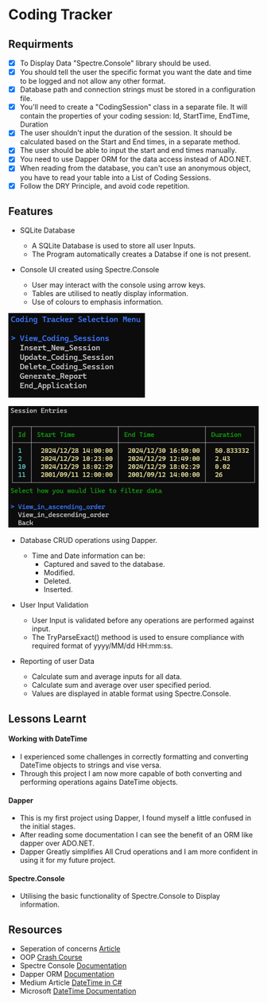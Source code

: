 # Coding Tracker

## Requirments
- [x] To Display Data "Spectre.Console" library should be used.
- [x] You should tell the user the specific format you want the date and time to be logged and not allow any other format.
- [x] Database path and connection strings must be stored in a configuration file.
- [x] You'll need to create a "CodingSession" class in a separate file. It will contain the properties of your coding session: Id, StartTime, EndTime, Duration
- [x] The user shouldn't input the duration of the session. It should be calculated based on the Start and End times, in a separate method.
- [x] The user should be able to input the start and end times manually.
- [x] You need to use Dapper ORM for the data access instead of ADO.NET.
- [x] When reading from the database, you can't use an anonymous object, you have to read your table into a List of Coding Sessions.
- [x] Follow the DRY Principle, and avoid code repetition.

## Features
* SQLite Database
  - A SQLite Database is used to store all user Inputs.
  - The Program automatically creates a Databse if one is not present.
    
* Console UI created using Spectre.Console
  - User may interact with the console using arrow keys.
  - Tables are utilised to neatly display information.
  - Use of colours to emphasis information.
 
![Main Menu UI](https://github.com/AshtonLeeSeloka/CodeReviews.Console.CodingTracker/blob/5d06ca15a2ca279b83a74ebccf74dc6e58aa422d/CodingTracker.AshtonLeeSeloka/CodingTracker.AshtonLeeSeloka/wwwRoot/Screenshot%202024-12-29%20203006.png)

![Table Example](https://github.com/AshtonLeeSeloka/CodeReviews.Console.CodingTracker/blob/5d06ca15a2ca279b83a74ebccf74dc6e58aa422d/CodingTracker.AshtonLeeSeloka/CodingTracker.AshtonLeeSeloka/wwwRoot/Screenshot%202024-12-29%20203043.png)
   
* Database CRUD operations using Dapper.
  - Time and Date information can be: 
    - Captured and saved to the database.
    - Modified.
    - Deleted.
    - Inserted.
    
* User Input Validation
  - User Input is validated before any operations are performed against input.
  - The TryParseExact() methood is used to ensure compliance with required format of yyyy/MM/dd HH:mm:ss.

* Reporting of user Data
  - Calculate sum and average inputs for all data.
  - Calculate sum and average over user specified period.
  - Values are displayed in atable format using Spectre.Console.
 
  
## Lessons Learnt

#### Working with DateTime
- I experienced some challenges in correctly formatting and converting DateTime objects to strings and vise versa.
- Through this project I am now more capable of both converting and performing operations agains DateTime objects.

#### Dapper
- This is my first project using Dapper, I found myself a little confused in the initial stages.
- After reading some documentation I can see the benefit of an ORM like dapper over ADO.NET.
- Dapper Greatly simplifies All Crud operations and I am more confident in using it for my future project.

#### Spectre.Console
- Utilising the basic functionality of Spectre.Console to Display information.

## Resources
* Seperation of concerns [Article](https://www.thecsharpacademy.com/article/30005/separation-of-concerns-csharp)
* OOP [Crash Course](https://www.thecsharpacademy.com/course/1/article/1/500000/false)
* Spectre Console [Documentation](https://spectreconsole.net/)
* Dapper ORM [Documentation](https://www.learndapper.com/)
* Medium Article [DateTime in C#](https://medium.com/@Has_San/datetime-in-c-1aef47db4feb)
* Microsoft [DateTime Documentation](https://learn.microsoft.com/en-us/dotnet/api/system.datetime?view=net-9.0)

